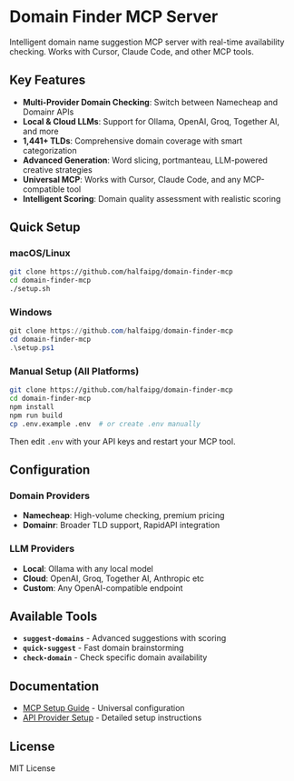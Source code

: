 # Domain Finder MCP Server

Intelligent domain name suggestion MCP server with real-time availability checking. Works with Cursor, Claude Code, and other MCP tools.

## Key Features

- **Multi-Provider Domain Checking**: Switch between Namecheap and Domainr APIs
- **Local & Cloud LLMs**: Support for Ollama, OpenAI, Groq, Together AI, and more
- **1,441+ TLDs**: Comprehensive domain coverage with smart categorization
- **Advanced Generation**: Word slicing, portmanteau, LLM-powered creative strategies
- **Universal MCP**: Works with Cursor, Claude Code, and any MCP-compatible tool
- **Intelligent Scoring**: Domain quality assessment with realistic scoring

## Quick Setup

### macOS/Linux
```bash
git clone https://github.com/halfaipg/domain-finder-mcp
cd domain-finder-mcp
./setup.sh
```

### Windows
```powershell
git clone https://github.com/halfaipg/domain-finder-mcp
cd domain-finder-mcp
.\setup.ps1
```

### Manual Setup (All Platforms)
```bash
git clone https://github.com/halfaipg/domain-finder-mcp
cd domain-finder-mcp
npm install
npm run build
cp .env.example .env  # or create .env manually
```

Then edit `.env` with your API keys and restart your MCP tool.

## Configuration

### Domain Providers
- **Namecheap**: High-volume checking, premium pricing
- **Domainr**: Broader TLD support, RapidAPI integration

### LLM Providers
- **Local**: Ollama with any local model
- **Cloud**: OpenAI, Groq, Together AI, Anthropic etc
- **Custom**: Any OpenAI-compatible endpoint

## Available Tools

- **`suggest-domains`** - Advanced suggestions with scoring
- **`quick-suggest`** - Fast domain brainstorming  
- **`check-domain`** - Check specific domain availability

## Documentation

- [MCP Setup Guide](MCP_SETUP.md) - Universal configuration
- [API Provider Setup](README.md#api-provider-setup) - Detailed setup instructions

## License

MIT License
